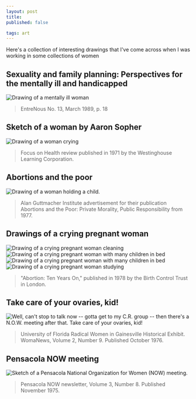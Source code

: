 ```yaml
---
layout: post
title: 
published: false

tags: art
---
```


Here's a collection of interesting drawings that I've come across when I was working in some collections of women

## Sexuality and family planning: Perspectives for the mentally ill and handicapped
![Drawing of a mentally ill woman](/images/2016-05-31-sexuality-and-family-planning.png "Sexuality and family planning: Perspectives for the mentally ill and handicapped")
> EntreNous No. 13, March 1989, p. 18

## Sketch of a woman by Aaron Sopher
![Drawing of a woman crying](/images/2016-05-31-sexuality-and-family-planning.png)
> Focus on Health review published in 1971 by the Westinghouse Learning Corporation.

## Abortions and the poor
![Drawing of a woman holding a child.](/images/2016-05-31-abortions-and-the-poor.png)
> Alan Guttmacher Institute advertisement for their publication Abortions and the Poor: Private Morality, Public Responsibility from 1977.

## Drawings of a crying pregnant woman
![Drawing of a crying pregnant woman cleaning](/images/2016-05-31-abortion-ten-years-on-one.png)
![Drawing of a crying pregnant woman with many children in bed](/images/2016-05-31-abortion-ten-years-on-two.png)
![Drawing of a crying pregnant woman with many children in bed](/images/2016-05-31-abortion-ten-years-on-two.png)![Drawing of a crying pregnant woman studying](/images/2016-05-31-abortion-ten-years-on-three.png)
> "Abortion: Ten Years On," published in 1978 by the Birth Control Trust in London.

## Take care of your ovaries, kid!
![Well, can't stop to talk now -- gotta get to my C.R. group -- then there's a N.O.W. meeting after that. Take care of your ovaries, kid!](/images/2015-04-22-comic.jpg "Well, can't stop to talk now -- gotta get to my C.R. group -- then there's a N.O.W. meeting after that. Take care of your ovaries, kid!")
> University of Florida Radical Women in Gainesville Historical Exhibit. WomaNews, Volume 2, Number 9. Published October 1976.

## Pensacola NOW meeting
![Sketch of a Pensacola National Organization for Women (NOW) meeting.](/images/2015-05-31-pensacola-now-meeting.png)
> Pensacola NOW newsletter, Volume 3, Number 8. Published November 1975.